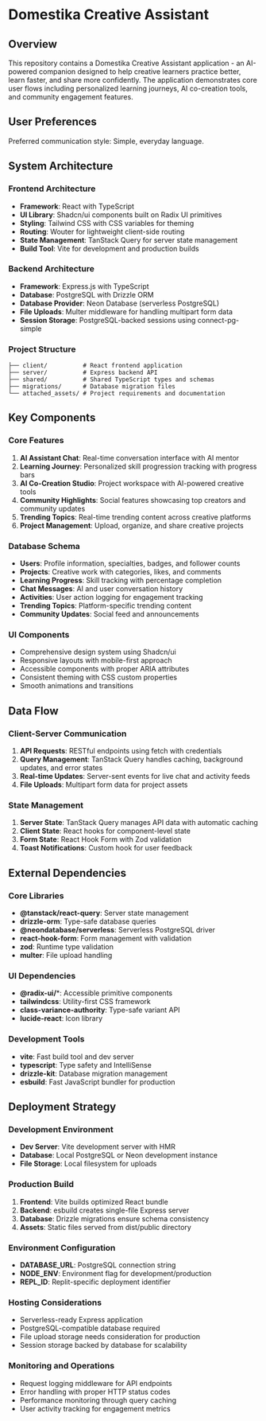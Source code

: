 # Domestika Creative Assistant

## Overview

This repository contains a Domestika Creative Assistant application - an AI-powered companion designed to help creative learners practice better, learn faster, and share more confidently. The application demonstrates core user flows including personalized learning journeys, AI co-creation tools, and community engagement features.

## User Preferences

Preferred communication style: Simple, everyday language.

## System Architecture

### Frontend Architecture
- **Framework**: React with TypeScript
- **UI Library**: Shadcn/ui components built on Radix UI primitives
- **Styling**: Tailwind CSS with CSS variables for theming
- **Routing**: Wouter for lightweight client-side routing
- **State Management**: TanStack Query for server state management
- **Build Tool**: Vite for development and production builds

### Backend Architecture
- **Framework**: Express.js with TypeScript
- **Database**: PostgreSQL with Drizzle ORM
- **Database Provider**: Neon Database (serverless PostgreSQL)
- **File Uploads**: Multer middleware for handling multipart form data
- **Session Storage**: PostgreSQL-backed sessions using connect-pg-simple

### Project Structure
```
├── client/          # React frontend application
├── server/          # Express backend API
├── shared/          # Shared TypeScript types and schemas
├── migrations/      # Database migration files
└── attached_assets/ # Project requirements and documentation
```

## Key Components

### Core Features
1. **AI Assistant Chat**: Real-time conversation interface with AI mentor
2. **Learning Journey**: Personalized skill progression tracking with progress bars
3. **AI Co-Creation Studio**: Project workspace with AI-powered creative tools
4. **Community Highlights**: Social features showcasing top creators and community updates
5. **Trending Topics**: Real-time trending content across creative platforms
6. **Project Management**: Upload, organize, and share creative projects

### Database Schema
- **Users**: Profile information, specialties, badges, and follower counts
- **Projects**: Creative work with categories, likes, and comments
- **Learning Progress**: Skill tracking with percentage completion
- **Chat Messages**: AI and user conversation history
- **Activities**: User action logging for engagement tracking
- **Trending Topics**: Platform-specific trending content
- **Community Updates**: Social feed and announcements

### UI Components
- Comprehensive design system using Shadcn/ui
- Responsive layouts with mobile-first approach
- Accessible components with proper ARIA attributes
- Consistent theming with CSS custom properties
- Smooth animations and transitions

## Data Flow

### Client-Server Communication
1. **API Requests**: RESTful endpoints using fetch with credentials
2. **Query Management**: TanStack Query handles caching, background updates, and error states
3. **Real-time Updates**: Server-sent events for live chat and activity feeds
4. **File Uploads**: Multipart form data for project assets

### State Management
1. **Server State**: TanStack Query manages API data with automatic caching
2. **Client State**: React hooks for component-level state
3. **Form State**: React Hook Form with Zod validation
4. **Toast Notifications**: Custom hook for user feedback

## External Dependencies

### Core Libraries
- **@tanstack/react-query**: Server state management
- **drizzle-orm**: Type-safe database queries
- **@neondatabase/serverless**: Serverless PostgreSQL driver
- **react-hook-form**: Form management with validation
- **zod**: Runtime type validation
- **multer**: File upload handling

### UI Dependencies
- **@radix-ui/***: Accessible primitive components
- **tailwindcss**: Utility-first CSS framework
- **class-variance-authority**: Type-safe variant API
- **lucide-react**: Icon library

### Development Tools
- **vite**: Fast build tool and dev server
- **typescript**: Type safety and IntelliSense
- **drizzle-kit**: Database migration management
- **esbuild**: Fast JavaScript bundler for production

## Deployment Strategy

### Development Environment
- **Dev Server**: Vite development server with HMR
- **Database**: Local PostgreSQL or Neon development instance
- **File Storage**: Local filesystem for uploads

### Production Build
1. **Frontend**: Vite builds optimized React bundle
2. **Backend**: esbuild creates single-file Express server
3. **Database**: Drizzle migrations ensure schema consistency
4. **Assets**: Static files served from dist/public directory

### Environment Configuration
- **DATABASE_URL**: PostgreSQL connection string
- **NODE_ENV**: Environment flag for development/production
- **REPL_ID**: Replit-specific deployment identifier

### Hosting Considerations
- Serverless-ready Express application
- PostgreSQL-compatible database required
- File upload storage needs consideration for production
- Session storage backed by database for scalability

### Monitoring and Operations
- Request logging middleware for API endpoints
- Error handling with proper HTTP status codes
- Performance monitoring through query caching
- User activity tracking for engagement metrics